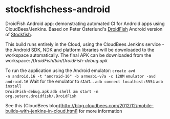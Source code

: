 stockfishchess-android
========================

DroidFish Android app: demonstrating automated CI for Android apps using CloudBees/Jenkins.
Based on Peter Osterlund's [DroidFish](http://web.comhem.se/petero2home/droidfish/) Android version of [Stockfish](http://stockfishchess.org).

This build runs entirely in the Cloud, using the CloudBees Jenkins service - the Android SDK, NDK and platform libraries will be downloaded to the workspace automatically. The final APK can be downloaded from the workspace: _/DroidFish/bin/DroidFish-debug.apk_ 

To run the application using the Android emulator:
<code>create avd -n android.16 -t "android-16" -b armeabi-v7a -c 128M</code>
<code>emulator -avd android.16</code>
Wait for the emulator to start...
<code>adb connect localhost:5554</code>
<code>adb install DroidFish-debug.apk</code>
<code>adb shell am start -n org.petero.droidfish/.DroidFish</code> 

See this (CloudBees blog)[http://blog.cloudbees.com/2012/12/mobile-builds-with-jenkins-in-cloud.html] for more information 

